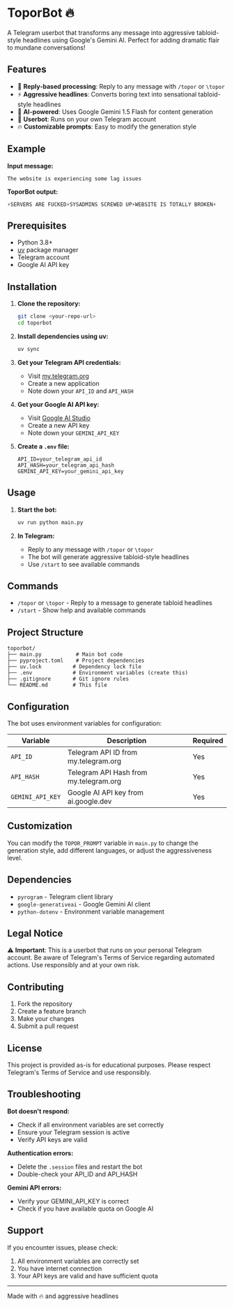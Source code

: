# ToporBot 🔥

A Telegram userbot that transforms any message into aggressive tabloid-style headlines using Google's Gemini AI. Perfect for adding dramatic flair to mundane conversations!

## Features

- 🎯 **Reply-based processing**: Reply to any message with `/topor` or `\topor`
- ⚡ **Aggressive headlines**: Converts boring text into sensational tabloid-style headlines
- 🤖 **AI-powered**: Uses Google Gemini 1.5 Flash for content generation
- 📱 **Userbot**: Runs on your own Telegram account
- 🔥 **Customizable prompts**: Easy to modify the generation style

## Example

**Input message:**
```
The website is experiencing some lag issues
```

**ToporBot output:**
```
⚡️SERVERS ARE FUCKED⚡️SYSADMINS SCREWED UP⚡️WEBSITE IS TOTALLY BROKEN⚡️
```

## Prerequisites

- Python 3.8+
- [uv](https://github.com/astral-sh/uv) package manager
- Telegram account
- Google AI API key

## Installation

1. **Clone the repository:**
   ```bash
   git clone <your-repo-url>
   cd toporbot
   ```

2. **Install dependencies using uv:**
   ```bash
   uv sync
   ```

3. **Get your Telegram API credentials:**
   - Visit [my.telegram.org](https://my.telegram.org)
   - Create a new application
   - Note down your `API_ID` and `API_HASH`

4. **Get your Google AI API key:**
   - Visit [Google AI Studio](https://ai.google.dev)
   - Create a new API key
   - Note down your `GEMINI_API_KEY`

5. **Create a `.env` file:**
   ```env
   API_ID=your_telegram_api_id
   API_HASH=your_telegram_api_hash
   GEMINI_API_KEY=your_gemini_api_key
   ```

## Usage

1. **Start the bot:**
   ```bash
   uv run python main.py
   ```

2. **In Telegram:**
   - Reply to any message with `/topor` or `\topor`
   - The bot will generate aggressive tabloid-style headlines
   - Use `/start` to see available commands

## Commands

- `/topor` or `\topor` - Reply to a message to generate tabloid headlines
- `/start` - Show help and available commands

## Project Structure

```
toporbot/
├── main.py           # Main bot code
├── pyproject.toml    # Project dependencies
├── uv.lock          # Dependency lock file
├── .env             # Environment variables (create this)
├── .gitignore       # Git ignore rules
└── README.md        # This file
```

## Configuration

The bot uses environment variables for configuration:

| Variable | Description | Required |
|----------|-------------|----------|
| `API_ID` | Telegram API ID from my.telegram.org | Yes |
| `API_HASH` | Telegram API Hash from my.telegram.org | Yes |
| `GEMINI_API_KEY` | Google AI API key from ai.google.dev | Yes |

## Customization

You can modify the `TOPOR_PROMPT` variable in `main.py` to change the generation style, add different languages, or adjust the aggressiveness level.

## Dependencies

- `pyrogram` - Telegram client library
- `google-generativeai` - Google Gemini AI client
- `python-dotenv` - Environment variable management

## Legal Notice

⚠️ **Important**: This is a userbot that runs on your personal Telegram account. Be aware of Telegram's Terms of Service regarding automated actions. Use responsibly and at your own risk.

## Contributing

1. Fork the repository
2. Create a feature branch
3. Make your changes
4. Submit a pull request

## License

This project is provided as-is for educational purposes. Please respect Telegram's Terms of Service and use responsibly.

## Troubleshooting

**Bot doesn't respond:**
- Check if all environment variables are set correctly
- Ensure your Telegram session is active
- Verify API keys are valid

**Authentication errors:**
- Delete the `.session` files and restart the bot
- Double-check your API_ID and API_HASH

**Gemini API errors:**
- Verify your GEMINI_API_KEY is correct
- Check if you have available quota on Google AI

## Support

If you encounter issues, please check:
1. All environment variables are correctly set
2. You have internet connection
3. Your API keys are valid and have sufficient quota

---

Made with 🔥 and aggressive headlines
